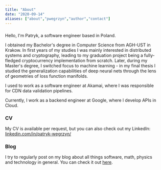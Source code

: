 ```yaml
---
title: "About"
date: "2020-09-14"
aliases: ["about","pwegrzyn","author","contact"]
---
```


#####

Hello, I'm Patryk, a software engineer based in Poland.

I obtained my Bachelor's degree in Computer Science from AGH-UST in Krakow. In first years of my studies I was mainly interested in distributed systems and cryptography, leading to my graduation project being a fully-fledged cryptocurrency implementation from scratch. Later, during my Master's degree, I switched focus to machine learning - in my final thesis I studied the generalization capabilities of deep neural nets through the lens of geometries of loss function manifolds.

I used to work as a software engineer at Akamai, where I was responsible for CDN data validation pipelines.

Currently, I work as a backend engineer at Google, where I develop APIs in Cloud.

### CV

My CV is available per request, but you can also check out my LinkedIn: [linkedin.com/in/patryk-wegrzyn/](https://www.linkedin.com/in/patryk-wegrzyn/)

### Blog

I try to regularly post on my blog about all things software, math, physics and technology in general. You can check it out [here](/posts/).

